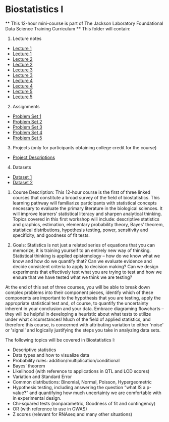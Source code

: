 # Biostatistics I
** This 12-hour mini-course is part of The Jackson Laboratory Foundational Data Science Training Curriculum **
This folder will contain: 
1. Lecture notes
- [Lecture 1](Content/BiostatisticsI_Module1A.pdf)
- [Lecture 1](Content/BiostatisticsI_Module1B.pdf)
- [Lecture 2](Content/BiostatisticsI_Module2A.pdf)
- [Lecture 2](Content/BiostatisticsI_Module2B.pdf)
- [Lecture 3](Content/BiostatisticsI_Module3A.pdf)
- [Lecture 3](Content/BiostatisticsI_Module3B.pdf)
- [Lecture 4](Content/BiostatisticsI_Module4A.pdf)
- [Lecture 4](Content/BiostatisticsI_Module4B.pdf)
- [Lecture 5](Content/BiostatisticsI_Module5A.pdf)
- [Lecture 5](Content/BiostatisticsI_Module5B.pdf)

2. Assignments
- [Problem Set 1](assignments/problem_set1.md)
- [Problem Set 2](assignments/problem_set2.md)
- [Problem Set 3](assignments/problem_set3.md)
- [Problem Set 4](assignments/problem_set4.md)
- [Problem Set 5](assignments/problem_set5.md)

3. Projects (only for participants obtaining college credit for the course)
- [Project Descriptions](projects/project_description.md)

4. Datasets
- [Dataset 1](datasets/dataset1.md)
- [Dataset 2](datasets/dataset2.md)


1.	Course Description: 
This 12-hour course is the first of three linked courses that constitute a broad survey of the field of biostatistics. This learning pathway will familiarize participants with statistical concepts necessary to evaluate the primary literature in the biological sciences. It will improve learners’ statistical literacy and sharpen analytical thinking. Topics covered in this first workshop will include: descriptive statistics and graphics, estimation, elementary probability theory, Bayes’ theorem, statistical distributions, hypothesis testing, power, sensitivity and specificity, and goodness of fit tests. 

2.	Goals:
Statistics is not just a related series of equations that you can memorize, it is training yourself to an entirely new way of thinking. Statistical thinking is applied epistemology – how do we know what we know and how do we quantify that?  Can we evaluate evidence and decide consistent criteria to apply to decision making? Can we design experiments that effectively test what you are trying to test and how we ensure that we have tested what we think we are testing? 

At the end of this set of three courses, you will be able to break down complex problems into their component pieces, identify which of these components are important to the hypothesis that you are testing, apply the appropriate statistical test and, of course, to quantify the uncertainty inherent in your conclusion and your data. Embrace diagraming flowcharts – they will be helpful in developing a heuristic about what tests to utilize under what circumstances! Much of the field of applied statistics, and therefore this course, is concerned with attributing variation to either 'noise' or 'signal' and logically justifying the steps you take in analyzing data sets.  

The following topics will be covered in Biostatistics I: 

- Descriptive statistics
- Data types and how to visualize data
- Probability rules: addition/multiplication/conditional
- Bayes’ theorem
- Likelihood (with reference to applications in QTL and LOD scores)
- Variation and Standard Error
- Common distributions: Binomial, Normal, Poisson, Hypergeometric
- Hypothesis testing, including answering the question “what IS a p-value?” and quantifying how much uncertainty we are comfortable with in experimental design. 
- Chi-squared tests (nonparametric, Goodness of fit and contingency)
- OR (with reference to use in GWAS)
- Z scores (relevant for RNAseq and many other situations)

